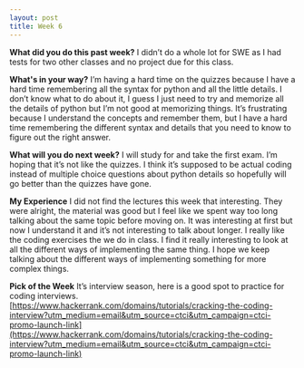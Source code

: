 ```yaml
---
layout: post
title: Week 6
---
```



**What did you do this past week?**
I didn’t do a whole lot for SWE as I had tests for two other classes and no project due for this class.

**What's in your way?**
I’m having a hard time on the quizzes because I have a hard time remembering all the syntax for python and all the little details. I don’t know what to do about it, I guess I just need to try and memorize all the details of python but I’m not good at  memorizing things. It’s frustrating because I understand the concepts and remember them, but I have a hard time remembering the different syntax and details that you need to know to figure out the right answer.

**What will you do next week?**
I will study for and take the first exam. I’m hoping that it’s not like the quizzes. I think it’s supposed to be actual coding instead of multiple choice questions about python details so hopefully will go better than the quizzes have gone.

**My Experience**
I did not find the lectures this week that interesting. They were alright, the material was good but I feel like we spent way too long talking about the same topic before moving on. It was interesting at first but now I understand it and it’s not interesting to talk about longer. I really like the coding exercises the we do in class. I find it really interesting to look at all the different ways of implementing the same thing. I hope we keep talking about the different ways of implementing something for more complex things.


**Pick of the Week**
It’s interview season, here is a good spot to practice for coding interviews. [https://www.hackerrank.com/domains/tutorials/cracking-the-coding-interview?utm_medium=email&utm_source=ctci&utm_campaign=ctci-promo-launch-link](https://www.hackerrank.com/domains/tutorials/cracking-the-coding-interview?utm_medium=email&utm_source=ctci&utm_campaign=ctci-promo-launch-link)
